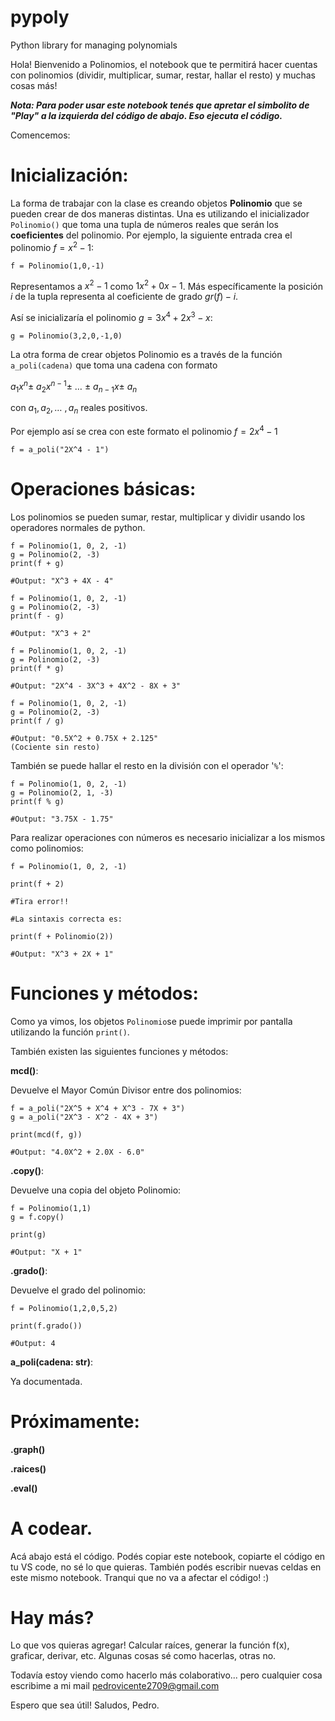 # pypoly
Python library for managing polynomials

Hola! Bienvenido a Polinomios, el notebook que te permitirá hacer cuentas con polinomios (dividir, multiplicar, sumar, restar, hallar el resto) y muchas cosas más!

***Nota: Para poder usar este notebook tenés que apretar el simbolito de "Play" a la izquierda del código de abajo. Eso ejecuta el código.***

Comencemos:

# Inicialización:

La forma de trabajar con la clase es creando objetos **Polinomio** que se pueden crear de dos maneras distintas. Una es utilizando el inicializador ```Polinomio()``` que toma una tupla de números reales que serán los **coeficientes** del polinomio. Por ejemplo, la siguiente entrada crea el polinomio $f = x^2 - 1$:

```
f = Polinomio(1,0,-1)
```

Representamos a $x^2 - 1$ como $1x^2 + 0x - 1$. Más específicamente la posición $i$ de la tupla representa al coeficiente de grado $gr(f) - i$.

Así se inicializaría el polinomio $g = 3x^4 + 2x^3 - x$:

```
g = Polinomio(3,2,0,-1,0)
```

La otra forma de crear objetos Polinomio es a través de la función ```a_poli(cadena)``` que toma una cadena con formato

$a_1x^n \pm\ a_2x^{n-1} \pm\ \ldots\ \pm\ a_{n-1}x \pm\ a_n$

con $a_1, a_2, \ldots\ , a_n$ reales positivos.

Por ejemplo así se crea con este formato el polinomio $f = 2x^4 - 1$



```
f = a_poli("2X^4 - 1")
```

# Operaciones básicas:

Los polinomios se pueden sumar, restar, multiplicar y dividir usando los operadores normales de python.


```
f = Polinomio(1, 0, 2, -1)
g = Polinomio(2, -3)
print(f + g)

#Output: "X^3 + 4X - 4"

```
```
f = Polinomio(1, 0, 2, -1)
g = Polinomio(2, -3)
print(f - g)

#Output: "X^3 + 2"

```
```
f = Polinomio(1, 0, 2, -1)
g = Polinomio(2, -3)
print(f * g)

#Output: "2X^4 - 3X^3 + 4X^2 - 8X + 3"

```
```
f = Polinomio(1, 0, 2, -1)
g = Polinomio(2, -3)
print(f / g)

#Output: "0.5X^2 + 0.75X + 2.125"
(Cociente sin resto)

```

También se puede hallar el resto en la división con el operador '```%```':
```
f = Polinomio(1, 0, 2, -1)
g = Polinomio(2, 1, -3)
print(f % g)

#Output: "3.75X - 1.75"
```

Para realizar operaciones con números es necesario inicializar a los mismos como polinomios:

```
f = Polinomio(1, 0, 2, -1)

print(f + 2)

#Tira error!!

#La sintaxis correcta es:

print(f + Polinomio(2))

#Output: "X^3 + 2X + 1"
```

# Funciones y métodos:

Como ya vimos, los objetos ```Polinomio```se puede imprimir por pantalla utilizando la función ```print()```.

También existen las siguientes funciones y métodos:

**mcd()**:

Devuelve el Mayor Común Divisor entre dos polinomios:

```
f = a_poli("2X^5 + X^4 + X^3 - 7X + 3")
g = a_poli("2X^3 - X^2 - 4X + 3")

print(mcd(f, g))

#Output: "4.0X^2 + 2.0X - 6.0"
```

**.copy()**:

Devuelve una copia del objeto Polinomio:

```
f = Polinomio(1,1)
g = f.copy()

print(g)

#Output: "X + 1"
```

**.grado()**:

Devuelve el grado del polinomio:

```
f = Polinomio(1,2,0,5,2)

print(f.grado())

#Output: 4
```

**a_poli(cadena: str)**:

Ya documentada.

# Próximamente:

**.graph()**

**.raices()**

**.eval()**

# A codear.

Acá abajo está el código. Podés copiar este notebook, copiarte el código en tu VS code, no sé lo que quieras. También podés escribir nuevas celdas en este mismo notebook. Tranqui que no va a afectar el código! :)


# Hay más?

Lo que vos quieras agregar! Calcular raíces, generar la función f(x), graficar, derivar, etc. Algunas cosas sé como hacerlas, otras no.

Todavía estoy viendo como hacerlo más colaborativo... pero cualquier cosa escribime a mi mail pedrovicente2709@gmail.com

Espero que sea útil!
Saludos,
Pedro.
